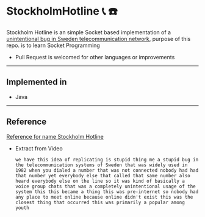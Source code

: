 # StockholmHotline :telephone_receiver: :phone:

Stockholm Hotline is an simple Socket based implementation of a [unintentional bug in 
Sweden telecommunication network](#Reference), purpose of this repo. is to learn Socket Programming

- Pull Request is welcomed for other languages or improvements 

----------------------

## Implemented in
- Java

----------------------

## Reference

[Reference for name Stockholm Hotline](https://www.youtube.com/watch?v=zFO1cRr5-qY&t=122)

- Extract from Video

    `we have this idea of replicating is stupid thing me a stupid bug in the telecommunication
    systems of Sweden that was widely used in 1982 when you dialed a number that was not
    connected nobody had had that number yet everybody else that called that same number
    also heard everybody else on the line so it was kind of basically a voice group chats
    that was a completely unintentional usage of the system this this became a thing this
    was pre-internet so nobody had any place to meet online because online didn't exist this
    was the closest thing that occurred this was primarily a popular among youth`


